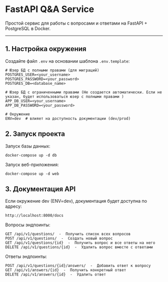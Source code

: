 # FastAPI Q&A Service

Простой сервис для работы с вопросами и ответами на FastAPI + PostgreSQL в Docker.

---

## 1. Настройка окружения
Создайте файл `.env` на основании шаблона `.env.template`:

```env
# Юзер БД с полными правами (для миграций)
POSTGRES_USER=<your_username>
POSTGRES_PASSWORD=<your_password>
POSTGRES_DB=<database_name>

# Юзер БД с ограниченными правами (Не создается автоматически. Если не указан, будет использоваться юзер с полными правами )
APP_DB_USER=<your_username>
APP_DB_PASSWORD=<your_password>

# Окружение
ENV=dev  # влияет на доступность документации (dev/prod)
```
## 2. Запуск проекта

Запуск базы данных:
```
docker-compose up -d db
```

Запуск веб-приложения:
```
docker-compose up -d web
```
## 3. Документация API
Если окружение dev (ENV=dev), документация будет доступна по адресу:
```
http://localhost:8000/docs
```
Вопросы эндпоинты:
```
GET /api/v1/questions/  -  Получить список всех вопросов
POST /api/v1/questions/  -  Создать новый вопрос
GET /api/v1/questions/{id}  -  Получить вопрос и все ответы на него
DELETE /api/v1/questions/{id}  -  Удалить вопрос вместе с ответами
```
Ответы эндпоинты:
```
POST /api/v1/questions/{id}/answers/  -  Добавить ответ к вопросу
GET /api/v1/answers/{id}  -  Получить конкретный ответ
DELETE /api/v1/answers/{id}  -  Удалить ответ
```



